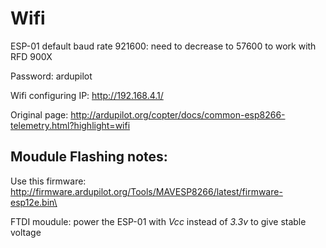 # Wifi

ESP-01 default baud rate 921600: 
need to decrease to 57600 to work with RFD 900X

Password: ardupilot

Wifi configuring IP: http://192.168.4.1/

Original page: http://ardupilot.org/copter/docs/common-esp8266-telemetry.html?highlight=wifi

## Moudule Flashing notes: 
Use this firmware: http://firmware.ardupilot.org/Tools/MAVESP8266/latest/firmware-esp12e.bin\

FTDI moudule: power the ESP-01 with *Vcc* instead of *3.3v* to give stable voltage

